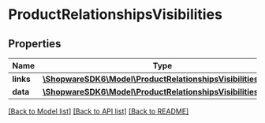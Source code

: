 # ProductRelationshipsVisibilities

## Properties
Name | Type | Description | Notes
------------ | ------------- | ------------- | -------------
**links** | [**\ShopwareSDK6\Model\ProductRelationshipsVisibilitiesLinks**](ProductRelationshipsVisibilitiesLinks.md) |  | [optional] 
**data** | [**\ShopwareSDK6\Model\ProductRelationshipsVisibilitiesData[]**](ProductRelationshipsVisibilitiesData.md) |  | [optional] 

[[Back to Model list]](../../README.md#documentation-for-models) [[Back to API list]](../../README.md#documentation-for-api-endpoints) [[Back to README]](../../README.md)

